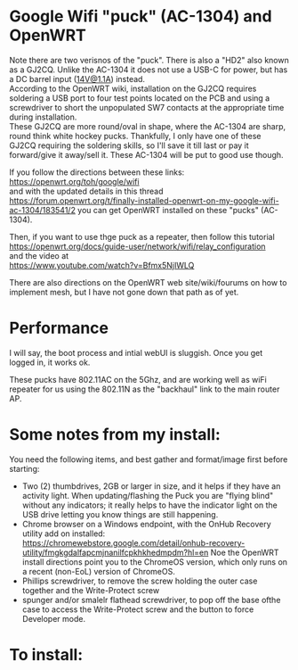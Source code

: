 # Google Wifi "puck" (AC-1304) and OpenWRT  
    
Note there are two verisnos of the "puck". There is also a "HD2" also known as a GJ2CQ. Unlike the AC-1304 it does not use a USB-C for power, but has a DC barrel input (14V@1.1A) instead.   
According to the OpenWRT wiki, installation on the GJ2CQ requires soldering a USB port to four test points located on the PCB and using a screwdriver to short the unpopulated SW7 contacts at the appropriate time during installation.   
These GJ2CQ are more round/oval in shape, where the AC-1304 are sharp, round think white hockey pucks. Thankfully, I only have one of these GJ2CQ requiring the soldering skills, so I'll save it till last or pay it forward/give it away/sell it. These AC-1304 will be put to good use though.    
  
If you follow the directions between these links:    
https://openwrt.org/toh/google/wifi   
and with the updated details in this thread https://forum.openwrt.org/t/finally-installed-openwrt-on-my-google-wifi-ac-1304/183541/2 you can get OpenWRT installed on these "pucks" (AC-1304).  
  
Then, if you want to use thge puck as a repeater, then follow this tutorial   
https://openwrt.org/docs/guide-user/network/wifi/relay_configuration   
and the video at  
https://www.youtube.com/watch?v=Bfmx5NjIWLQ  
  
There are also directions on the OpenWRT web site/wiki/fourums on how to implement mesh, but I have not gone down that path as of yet. 
  
# Performance  
I will say, the boot process and intial webUI is sluggish. Once you get logged in, it works ok.   
  
These pucks have 802.11AC on the 5Ghz, and are working well as wiFi repeater for us using the 802.11N as the "backhaul" link to the main router AP.  
  
# Some notes from my install:   
You need the following items, and best gather and format/image first before starting:  
- Two (2) thumbdrives, 2GB or larger in size, and it helps if they have an activity light. When updating/flashing the Puck you are "flying blind" without any indicators; it really helps to have the indicator light on the USB drive letting you know things are still happening.   
- Chrome browser on a Windows endpoint, with the OnHub Recovery utility add on installed: https://chromewebstore.google.com/detail/onhub-recovery-utility/fmgkgdalfapcmjnanilfcpkhkhedmpdm?hl=en Noe the OpenWRT install directions point you to the ChromeOS version, which only runs on a recent (non-EoL) version of ChromeOS.   
- Phillips screwdriver, to remove the screw holding the outer case together and the Write-Protect screw  
- spunger and/or smalelr flathead screwdriver, to pop off the base ofthe case to access the Write-Protect screw and the button to force Developer mode.   
  
# To install: 

